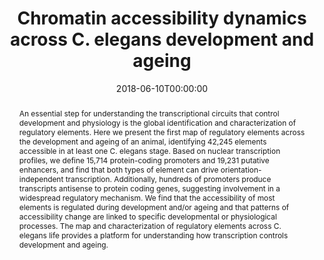 ---
title: "Chromatin accessibility dynamics across C. elegans development and ageing"
date: 2018-06-10T00:00:00
draft: false

# Authors. Comma separated list, e.g. `["Bob Smith", "David Jones"]`.
authors: ["Jurgen Janes ✝", "Yan Dong ✝", "Michael Schoof ‡", "**Jacques Serizay‡**", "Alex Appert", "Chiara Cerrato", "Carson Woodbury", "Ron Chen", "Carolina Gemma", "Ni Huang", "Djem Kissiov", "Przemyslaw Stempor", "Annette Steward", "Eva Zeiser", "Sascha Sauer", "Julie Ahringer"]

# Publication name and optional abbreviated version.
publication: "In *eLife*"
publication_short: "In *eLife*"

# Abstract and optional shortened version.
abstract: "An essential step for understanding the transcriptional circuits that control development and physiology is the global identification and characterization of regulatory elements. Here we present the first map of regulatory elements across the development and ageing of an animal, identifying 42,245 elements accessible in at least one C. elegans stage. Based on nuclear transcription profiles, we define 15,714 protein-coding promoters and 19,231 putative enhancers, and find that both types of element can drive orientation-independent transcription. Additionally, hundreds of promoters produce transcripts antisense to protein coding genes, suggesting involvement in a widespread regulatory mechanism. We find that the accessibility of most elements is regulated during development and/or ageing and that patterns of accessibility change are linked to specific developmental or physiological processes. The map and characterization of regulatory elements across C. elegans life provides a platform for understanding how transcription controls development and ageing."

Description: 
    An essential step for understanding the transcriptional circuits that control development and physiology is the global identification and characterization of regulatory elements. Here we present the first map of regulatory elements across the development and ageing of an animal, identifying 42,245 elements accessible in at least one...

# Featured image thumbnail (optional)
image_preview: ""

# Is this a selected publication? (true/false)
selected: true

# Projects (optional).
projects: ['development']

# Tags (optional).
tags: []

# Links (optional).
url_pdf: "https://elifesciences.org/articles/37344"
url_custom: [{name = "eLife", url = "https://elifesciences.org/articles/37344"}]

# Does this page contain LaTeX math? (true/false)
math: false

# Does this page require source code highlighting? (true/false)
highlight: true

---